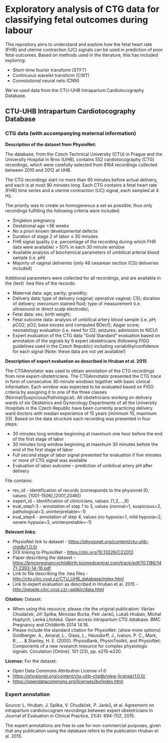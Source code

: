 # Exploratory analysis of CTG data for classifying fetal outcomes during labour

This repository aims to understand and explore how the fetal heart rate (FHR) and uterine contraction (UC) signals can be used in prediction of poor fetal outcomes. Based on methods used in the literature, this has included exploring:
* Short-time fourier transform (STFT)
* Continuous wavelet transform (CWT)
* Convolutional neural nets (CNN)

We've used data from the CTU-UHB Intrapartum Cardiotocography Database.

## CTU-UHB Intrapartum Cardiotocography Database

### CTG data (with accompanying maternal information)

**Description of the dataset from PhysioNet:**

The database, from the Czech Technical University (CTU) in Prague and the University Hospital in Brno (UHB), contains 552 cardiotocography (CTG) recordings, which were carefully selected from 9164 recordings collected between 2010 and 2012 at UHB.

The CTG recordings start no more than 90 minutes before actual delivery, and each is at most 90 minutes long. Each CTG contains a fetal heart rate (FHR) time series and a uterine contraction (UC) signal, each sampled at 4 Hz.

The priority was to create as homogeneous a set as possible; thus only recordings fulfilling the following criteria were included:

* Singleton pregnancy
* Gestational age >36 weeks
* No a priori known developmental defects
* Duration of stage 2 of labor ≤ 30 minutes
* FHR signal quality (i.e. percentage of the recording during which FHR data were available) > 50% in each 30 minute window
* Available analysis of biochemical parameters of umbilical arterial blood sample (i.e. pH)
* Majority of vaginal deliveries (only 46 cesarean section (CS) deliveries included)

Additional parameters were collected for all recordings, and are available in the (text) .hea files of the records:

* Maternal data: age; parity; gravidity;
* Delivery data: type of delivery (vaginal; operative vaginal; CS); duration of delivery; meconium stained fluid; type of measurement (i.e. ultrasound or direct scalp electrode);
* Fetal data: sex; birth weight;
* Fetal outcome data: analysis of umbilical artery blood sample (i.e. pH; pCO2; pO2; base excess and computed BDecf); Apgar score; neonatology evaluation (i.e. need for O2; seizures; admission to NICU)
* Expert evaluation of the CTG data "Gold Standard" evaluation based on annotation of the signals by 9 expert obstetricians (following FIGO guidelines used in the Czech Republic) including variability/confidence for each signal (Note: these data are not yet available!)

**Description of expert evaluation as described in Hruban et al. 2015**

The CTGAnnotator was used to obtain annotation of the CTG recordings from nine expert-obstetricians. The CTGAnnotator presented the CTG trace in form of consecutive 30-minute windows together with basic clinical information. Each window was expected to be evaluated based on FIGO criteria by assigning it to one of the three classes (Normal/Suspicious/Pathological). All obstetricians working on delivery wards of six Obstetrics and Gynecology Departments of all the University Hospitals in the Czech Republic have been currently practicing delivery ward doctors with median experience of 15 years (minimum 10, maximum 33). Based on the data structure each recording was presented in four steps:
* 30 minutes long window beginning at maximum one hour before the end of the first stage of labor
* 30 minutes long window beginning at maximum 30 minutes before the end of the first stage of labor
* Full second stage of labor signal presented for evaluation if five minutes or more of CTG signal was available
* Evaluation of labor outcome – prediction of umbilical artery pH after delivery

File contains:
* rec_id - identification of records (corresponds to the physionet ID, values: [1001-1506],[2001,2046])
* expert_id - identification of clinicicians, values: [1,2,...,9]
* eval_step1-3 - annotation of step 1 to 3, values (normal=1, suspicious=2, pathological=3, uninterpretable=-1)
* eval_step4 - annotation of step 4, values (no hypoxia=1, mild hypoxia=2, severe hypoxia=3, uninterpretable=-1)

**Relevant links:**
* PhysioNet link to dataset - https://physionet.org/content/ctu-uhb-ctgdb/1.0.0/
* DOI linking to PhysioNet - https://doi.org/10.13026/C22013
* Paper describing the dataset - https://bmcpregnancychildbirth.biomedcentral.com/track/pdf/10.1186/1471-2393-14-16.pdf
* Link to file describing the .hea files - http://ctg.ciirc.cvut.cz/CTU_UHB_database/index.html
* Link to expert evaluation as described in Hruban et al. 2015 - http://people.ciirc.cvut.cz/~spilkjir/data.html

**Citation:**
Dataset:
* When using this resource, please cite the original publication: Václav Chudáček, Jiří Spilka, Miroslav Burša, Petr Janků, Lukáš Hruban, Michal Huptych, Lenka Lhotská. Open access intrapartum CTG database. BMC Pregnancy and Childbirth 2014 14:16.
* Please include the standard citation for PhysioNet: (show more options) Goldberger, A., Amaral, L., Glass, L., Hausdorff, J., Ivanov, P. C., Mark, R., ... & Stanley, H. E. (2000). PhysioBank, PhysioToolkit, and PhysioNet: Components of a new research resource for complex physiologic signals. Circulation [Online]. 101 (23), pp. e215–e220.

**License:**
For the dataset:
* Open Data Commons Attribution License v1.0 
* https://physionet.org/content/ctu-uhb-ctgdb/view-license/1.0.0/
* https://opendatacommons.org/licenses/by/index.html

### Expert annotation

Source: L. Hruban, J. Spilka, V. Chudáček, P. Janků, et al. Agreement on intrapartum cardiotocogram recordings between expert obstetricians In Journal of Evaluation in Clinical Practice, 21(4): 694-702, 2015.

The expert annotations are free to use for non-commercial purposes, given that any publication using the database refers to the publication Hruban et al. 2015.
